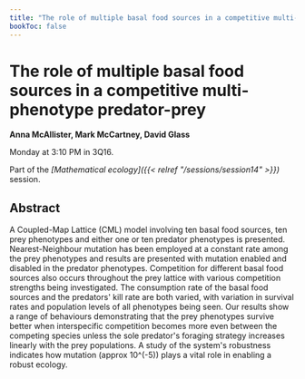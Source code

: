 ```yaml
---
title: "The role of multiple basal food sources in a competitive multi-phenotype predator-prey"
bookToc: false
---
```


# The role of multiple basal food sources in a competitive multi-phenotype predator-prey

**Anna McAllister, Mark McCartney, David Glass**

Monday at 3:10 PM in 3Q16.

Part of the *[Mathematical ecology]({{< relref "/sessions/session14" >}})* session.

## Abstract

A Coupled-Map Lattice (CML) model involving ten basal food sources, ten prey phenotypes and either one or ten predator phenotypes is presented. Nearest-Neighbour mutation has been employed at a constant rate among the prey phenotypes and results are presented with mutation enabled and disabled in the predator phenotypes. Competition for different basal food sources also occurs throughout the prey lattice with various competition strengths being investigated. The consumption rate of the basal food sources and the predators' kill rate are both varied, with variation in survival rates and population levels of all phenotypes being seen. Our results show a range of behaviours demonstrating that the prey phenotypes survive better when interspecific competition becomes more even between the competing species unless the sole predator's foraging strategy increases linearly with the prey populations. A study of the system's robustness indicates how mutation (approx 10^(-5)) plays a vital role in enabling a robust ecology.


